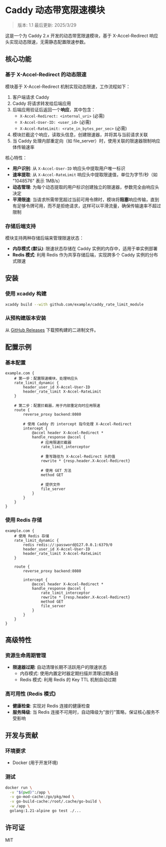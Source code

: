 # Caddy 动态带宽限速模块

> 版本: 1.1
> 最后更新: 2025/3/29

这是一个为 Caddy 2.x 开发的动态带宽限速模块，基于 X-Accel-Redirect 响应头实现动态限速，无需静态配置限速参数。

## 核心功能

### 基于 X-Accel-Redirect 的动态限速

模块基于 X-Accel-Redirect 机制实现动态限速，工作流程如下：

1. 客户端请求 Caddy
2. Caddy 将请求转发给后端应用
3. 后端应用验证后返回一个**响应**，其中包含：
   - `X-Accel-Redirect: <internal_uri>` (必需)
   - `X-Accel-User-ID: <user_id>` (必需)
   - `X-Accel-RateLimit: <rate_in_bytes_per_sec>` (必需)
4. 模块拦截这个响应，读取头信息，创建限速器，并将其与当前请求关联
5. 当 Caddy 处理内部重定向（如 file_server）时，使用关联的限速器限制响应体传输速率

核心特性：

- **用户识别**: 从 `X-Accel-User-ID` 响应头中提取用户唯一标识
- **速率提取**: 从 `X-Accel-RateLimit` 响应头中提取限速值，单位为字节/秒（如 "1048576" 表示 1MB/s）
- **动态管理**: 为每个动态提取的用户标识创建独立的限速器，参数完全由响应头决定
- **平滑限速**: 当请求所需带宽超过当前可用令牌时，模块将**阻塞**响应传输，直到有足够令牌可用，而不是拒绝请求，这样可以平滑流量，确保传输速率不超过限制

### 存储后端支持

模块支持两种存储后端来管理限速状态：

- **内存模式 (默认)**: 限速状态存储在 Caddy 实例的内存中，适用于单实例部署
- **Redis 模式**: 利用 Redis 作为共享存储后端，实现跨多个 Caddy 实例的分布式限速

## 安装

### 使用 xcaddy 构建

```bash
xcaddy build --with github.com/example/caddy_rate_limit_module
```

### 从预构建版本安装

从 [GitHub Releases](https://github.com/example/caddy_rate_limit_module/releases) 下载预构建的二进制文件。

## 配置示例

### 基本配置

```
example.com {
    # 第一步：配置限速模块，处理响应头
    rate_limit_dynamic {
        header_user_id X-Accel-User-ID
        header_rate_limit X-Accel-RateLimit
    }
    
    # 第二步：配置拦截器，用于内部重定向时应用限速
    route {
        reverse_proxy backend:8080
        
        # 使用 Caddy 的 intercept 指令处理 X-Accel-Redirect
        intercept {
            @accel header X-Accel-Redirect *
            handle_response @accel {
                # 应用限速拦截器
                rate_limit_interceptor
                
                # 重写路径为 X-Accel-Redirect 头的值
                rewrite * {resp.header.X-Accel-Redirect}
                
                # 使用 GET 方法
                method GET
                
                # 提供文件
                file_server
            }
        }
    }
}
```

### 使用 Redis 存储

```
example.com {
    # 使用 Redis 存储
    rate_limit_dynamic {
        redis redis://:password@127.0.0.1:6379/0
        header_user_id X-Accel-User-ID
        header_rate_limit X-Accel-RateLimit
    }
    
    route {
        reverse_proxy backend:8080
        
        intercept {
            @accel header X-Accel-Redirect *
            handle_response @accel {
                rate_limit_interceptor
                rewrite * {resp.header.X-Accel-Redirect}
                method GET
                file_server
            }
        }
    }
}
```

## 高级特性

### 资源生命周期管理

- **限速器过期**: 自动清理长期不活跃用户的限速状态
  - 内存模式: 使用内置定时器定期扫描并清理过期条目
  - Redis 模式: 利用 Redis 的 Key TTL 机制自动过期

### 高可用性 (Redis 模式)

- **健康检查**: 实现对 Redis 连接的健康检查
- **服务降级**: 当 Redis 连接不可用时，自动降级为"放行"策略，保证核心服务不受影响

## 开发与贡献

### 环境要求

- Docker (用于开发环境)

### 测试

```bash
docker run \
  -v "$(pwd)":/app \
  -v go-mod-cache:/go/pkg/mod \
  -v go-build-cache:/root/.cache/go-build \
  -w /app \
  golang:1.21-alpine go test ./...
```

## 许可证

MIT
